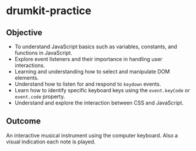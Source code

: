 # drumkit-practice

## Objective 
* To understand JavaScript basics such as variables, constants, and functions in JavaScript.
* Explore event listeners and their importance in handling user interactions.
* Learning and understanding how to select and manipulate DOM elements.
* Understand how to listen for and respond to `keydown` events.
* Learn how to identify specific keyboard keys using the `event.keyCode` or `event.code` property.
* Understand and explore the interaction between CSS and JavaScript.

## Outcome
An interactive musical instrument using the computer keyboard. Also a visual indication each note is played.
